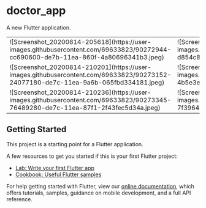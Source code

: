 # doctor_app

A new Flutter application.
<table>
  <tr>
<td>![Screenshot_20200814-205618](https://user-images.githubusercontent.com/69633823/90272944-cc690600-de7b-11ea-860f-4a80696341b3.jpeg)</td>
<td>![Screenshot_20200814-205632](https://user-images.githubusercontent.com/69633823/90272985-d854c800-de7b-11ea-9ab3-15057abb1743.jpeg)</td>
<td>![Screenshot_20200814-205730](https://user-images.githubusercontent.com/69633823/90273071-ffab9500-de7b-11ea-9f75-da511757a2d9.jpeg)</td></tr>
<tr><td>![Screenshot_20200814-210201](https://user-images.githubusercontent.com/69633823/90273152-24077180-de7c-11ea-9a6b-065fbd334181.jpeg)</td>
<td>![Screenshot_20200814-210207](https://user-images.githubusercontent.com/69633823/90273241-4b5e3e80-de7c-11ea-8784-a876355a9716.jpeg)</td>
<td>![Screenshot_20200814-210230](https://user-images.githubusercontent.com/69633823/90273295-5dd87800-de7c-11ea-939f-dbdec3da1fae.jpeg)</td></tr>
<tr><td>![Screenshot_20200814-210236](https://user-images.githubusercontent.com/69633823/90273345-76489280-de7c-11ea-87f1-2f43fec5d34a.jpeg)</td>
<td>![Screenshot_20200814-210240](https://user-images.githubusercontent.com/69633823/90273382-7f396400-de7c-11ea-952a-8a855fe64613.jpeg)</td>
<td>![Screenshot_20200814-210313](https://user-images.githubusercontent.com/69633823/90273410-895b6280-de7c-11ea-9b9f-ee042a0be6a3.jpeg)</td> </tr></table>



## Getting Started

This project is a starting point for a Flutter application.

A few resources to get you started if this is your first Flutter project:

- [Lab: Write your first Flutter app](https://flutter.dev/docs/get-started/codelab)
- [Cookbook: Useful Flutter samples](https://flutter.dev/docs/cookbook)

For help getting started with Flutter, view our
[online documentation](https://flutter.dev/docs), which offers tutorials,
samples, guidance on mobile development, and a full API reference.

